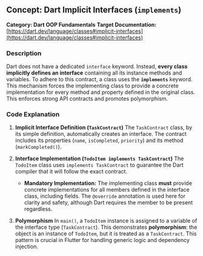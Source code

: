 ## Concept: Dart Implicit Interfaces (`implements`)

**Category: Dart OOP Fundamentals**
**Target Documentation:** [https://dart.dev/language/classes#implicit-interfaces](https://dart.dev/language/classes#implicit-interfaces)

### Description
Dart does not have a dedicated `interface` keyword. Instead, **every class implicitly defines an interface** containing all its instance methods and variables. To adhere to this contract, a class uses the **`implements`** keyword. This mechanism forces the implementing class to provide a concrete implementation for every method and property defined in the original class. This enforces strong API contracts and promotes polymorphism.

### Code Explanation

1. **Implicit Interface Definition (`TaskContract`)**
   The `TaskContract` class, by its simple definition, automatically creates an interface. The contract includes its properties (`name`, `isCompleted`, `priority`) and its method (`markCompleted()`).

2. **Interface Implementation (`TodoItem implements TaskContract`)**
   The `TodoItem` class uses `implements TaskContract` to guarantee the Dart compiler that it will follow the exact contract.
   * **Mandatory Implementation:** The implementing class **must** provide concrete implementations for all members defined in the interface class, including fields. The `@override` annotation is used here for clarity and safety, although Dart requires the member to be present regardless.

3. **Polymorphism**
   In `main()`, a `TodoItem` instance is assigned to a variable of the interface type (`TaskContract`). This demonstrates **polymorphism**: the object is an instance of `TodoItem`, but it is treated as a `TaskContract`. This pattern is crucial in Flutter for handling generic logic and dependency injection.
